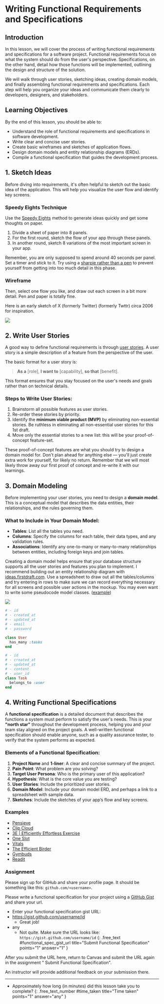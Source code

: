 # Writing Functional Requirements and Specifications

## Introduction

In this lesson, we will cover the process of writing functional requirements and specifications for a software project. Functional requirements focus on what the system should do from the user's perspective. Specifications, on the other hand, detail how those functions will be implemented, outlining the design and structure of the solution.

We will walk through user stories, sketching ideas, creating domain models, and finally assembling functional requirements and specifications. Each step will help you organize your ideas and communicate them clearly to developers, designers, and stakeholders.

## Learning Objectives

By the end of this lesson, you should be able to:

- Understand the role of functional requirements and specifications in software development.
- Write clear and concise user stories.
- Create basic wireframes and sketches of application flows.
- Design domain models and entity relationship diagrams (ERDs).
- Compile a functional specification that guides the development process.

## 1. Sketch Ideas

Before diving into requirements, it's often helpful to sketch out the basic idea of the application. This will help you visualize the user flow and identify key screens.

### Speedy Eights Technique

Use the [Speedy Eights](https://thoughtbot.com/product-design-sprint/guide/diverge/speedy-eights) method to generate ideas quickly and get some thoughts on paper.
1. Divide a sheet of paper into 8 panels.
2. For the first round, sketch the flow of your app through these panels. 
3. In another round, sketch 8 variations of the most important screen in your app.

Remember, you are only supposed to spend around 40 seconds per panel. Set a timer and stick to it. Try using a [sharpie rather than a pen](https://signalvnoise.com/posts/1788-oldie-but-goodie-sketching-with-a-sharpie) to prevent yourself from getting into too much detail in this phase.

### Wireframe

Then, select one flow you like, and draw out each screen in a bit more detail. Pen and paper is totally fine.

Here is an early sketch of X (formerly Twitter) (formerly Twttr) circa 2006 for inspiration.

![](assets/twitter-sketch.png)

## 2. Write User Stories

A good way to define functional requirements is through [user stories](https://www.romanpichler.com/blog/10-tips-writing-good-user-stories/). A user story is a simple description of a feature from the perspective of the user.

The basic format for a user story is:
> **As a** [role], **I want to** [capability], **so that** [benefit].

This format ensures that you stay focused on the user's needs and goals rather than on technical details.

### Steps to Write User Stories:

1. Brainstorm all possible features as user stories.
2. Re-order these stories by priority.
3. Identify the **minimum viable product (MVP)** by eliminating non-essential stories. Be ruthless in eliminating all non-essential user stories for this 1st draft.
4. Move only the essential stories to a new list: this will be your proof-of-concept feature-set.

These proof-of-concept features are what you should try to design a domain model for. Don't plan ahead for anything else — you'll just create extra work for yourself, for likely no return. Remember that we will most likely throw away our first proof of concept and re-write it with our learnings.

## 3. Domain Modeling

Before implementing your user stories, you need to design a **domain model**. This is a conceptual model that describes the data entities, their relationships, and the rules governing them.

### What to Include in Your Domain Model:

- **Tables**: List all the tables you need.
- **Columns**: Specify the columns for each table, their data types, and any validation rules.
- **Associations**: Identify any one-to-many or many-to-many relationships between entities, including foreign keys and join tables.

Creating a domain model helps ensure that your database structure supports all the user stories and features you plan to implement. I recommend building out an entity relationship diagram with [ideas.firstdraft.com](https://ideas.firstdraft.com). Use a spreadsheet to draw out all the tables/columns and try entering in rows to make sure we can record everything necessary for all screens and possible user actions in the mockup. You may even want to write some pseudocode model classes. ([example](https://gist.github.com/heratyian/7ad30b31ce2818c4fcaf39fabf7ca154))

![](assets/erd-example.png)

```ruby
# - id
# - created_at
# - updated_at
# - email
# - password

class User
  has_many :tasks
end

# - id
# - created_at
# - updated_at
# - content
# - user_id
class Task
  belongs_to :user
end
```

## 4. Writing Functional Specifications

A **functional specification** is a detailed document that describes the functions a system must perform to satisfy the user's needs. This is your **"north star"** throughout the development process, helping you and your team stay aligned on the project goals. A well-written functional specification should enable anyone, such as a quality assurance tester, to verify that the system performs as expected.

### Elements of a Functional Specification:
1. **Project Name** and **1-liner**: A clear and concise summary of the project.
2. **Pain Point**: What problem are you solving?
3. **Target User Persona**: Who is the primary user of this application?
4. **Hypothesis**: What is the core value you are testing?
5. **User Stories**: Include the prioritized user stories.
6. **Domain Model**: Include your domain model ERD, and perhaps a link to a spreadsheet with sample data.
7. **Sketches**: Include the sketches of your app’s flow and key screens.

### Examples
- [Pensieve](https://gist.github.com/thierrychau/0d558373c7605ed4459f21a80ea86112)
- [Clip Cloud](https://gist.github.com/salcasta/186adcf445a19a4c3ba40fb4503c44e2)
- [3E | Efficiently Effortless Exercise](https://gist.github.com/jpfababaer/9a61220d9e05c20e04e22160662aebc5)
- [One Slot](https://gist.github.com/ahuynh3a/acdbc91bfa58467beee70b0156d3cef8)
- [Vitals](https://gist.github.com/amandaag39/72ec6eea2c66c4f24a0d114827a1b47d)
- [The Efficient Birder](https://gist.github.com/WCW789/759992593c6405bc384546fd8f5c55cd)
- [Gymbuds](https://gist.github.com/joannarodriguez134/68aab785ee490f0bc4a786b66ecbbdf7)
- [Readit](https://gist.github.com/heratyian/7ad30b31ce2818c4fcaf39fabf7ca154)

### Assignment

Please sign up for GitHub and share your profile page. It should be something like this: `github.com/<username>`.

Please write a functional specification for your project using a [GitHub Gist](https://gist.github.com/) and share your url.

- Enter your functional specification gist URL:
- https://gist.github.com/username/id
  - Great job!
- any
  - Not quite. Make sure the URL looks like: `https://gist.github.com/username/id`
{: .free_text #functional_spec_gist_url title="Submit Functional Specification" points="1" answer="1" }

<div class="alert alert-danger mt-2">

After you submit the URL here, return to Canvas and submit the URL again in the assignment "
Submit Functional Specification".


An instructor will provide additional feedback on your submission there.

</div>


---

- Approximately how long (in minutes) did this lesson take you to complete?
{: .free_text_number #time_taken title="Time taken" points="1" answer="any" }
